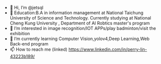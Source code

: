 - 👋 Hi, I’m @jetsql
- 🔭 Education:B.A in information management at National Taichung University of Science and Technology.
 Currently studying at National Cheng Kung University , Department of AI Robtics master's program
- 👀 I’m interested in image recognition/IOT APPs/play badminton/visit the exhibition
- 🌱 I’m currently learning Computer Vision,yolov4,Deep Learning,Web Back-end program
- 📫 How to reach me (linked) https://www.linkedin.com/in/perry-lin-43223b189/
